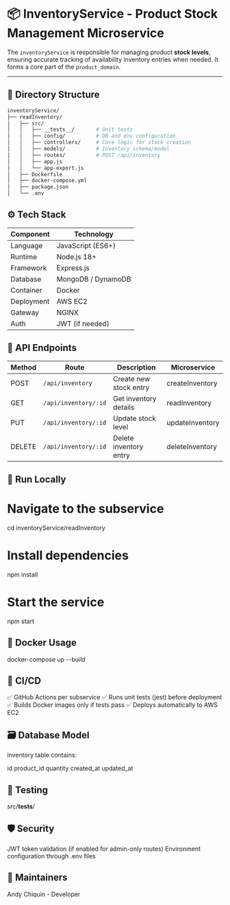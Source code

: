 # 📦 InventoryService - Product Stock Management Microservice

The `inventoryService` is responsible for managing product **stock levels**, ensuring accurate tracking of availability inventory entries when needed. It forms a core part of the `product_domain`.

---

## 🧩 Directory Structure

```bash
inventoryService/
├── readInventory/
│   ├── src/
│   │   ├── __tests__/       # Unit tests
│   │   ├── config/          # DB and env configuration
│   │   ├── controllers/     # Core logic for stock creation
│   │   ├── models/          # Inventory schema/model
│   │   ├── routes/          # POST /api/inventory
│   │   ├── app.js
│   │   └── app-export.js
│   ├── Dockerfile
│   ├── docker-compose.yml
│   ├── package.json
│   └── .env

```
## ⚙️ Tech Stack
| Component  | Technology         |
| ---------- | ------------------ |
| Language   | JavaScript (ES6+)  |
| Runtime    | Node.js 18+        |
| Framework  | Express.js         |
| Database   | MongoDB / DynamoDB |
| Container  | Docker             |
| Deployment | AWS EC2            |
| Gateway    | NGINX              |
| Auth       | JWT (if needed)    |

## 📡 API Endpoints
| Method | Route                | Description            | Microservice    |
| ------ | -------------------- | ---------------------- | --------------- |
| POST   | `/api/inventory`     | Create new stock entry | createInventory |
| GET    | `/api/inventory/:id` | Get inventory details  | readInventory   |
| PUT    | `/api/inventory/:id` | Update stock level     | updateInventory |
| DELETE | `/api/inventory/:id` | Delete inventory entry | deleteInventory |

## 🚀 Run Locally
# Navigate to the subservice
cd inventoryService/readInventory

# Install dependencies
npm install

# Start the service
npm start

## 🐳 Docker Usage
docker-compose up --build

## 🔄 CI/CD
✅ GitHub Actions per subservice
✅ Runs unit tests (jest) before deployment
✅ Builds Docker images only if tests pass
✅ Deploys automatically to AWS EC2

## 🗃️ Database Model
inventory table contains:

id
product_id
quantity
created_at
updated_at

## 🧪 Testing
src/__tests__/

## 🛡️ Security
JWT token validation (if enabled for admin-only routes)
Environment configuration through .env files

## 🧠 Maintainers
Andy Chiquin - Developer 